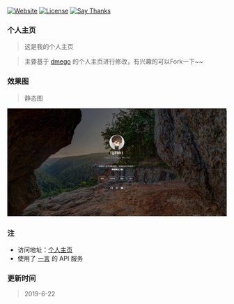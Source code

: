 [![Website](https://img.shields.io/website-up-down-green-red/http/i.dmego.me.svg)](http://tgdwcj.github.io/)
[![License](https://img.shields.io/github/license/dmego/home.github.io.svg)](/LICENSE)
[![Say Thanks](https://img.shields.io/badge/Say-Thanks!-1EAEDB.svg)](https://saythanks.io/to/dmego)

### 个人主页
>这是我的个人主页

>主要基于 [dmego](https://i.dmego.me/) 的个人主页进行修改，有兴趣的可以Fork一下~~


### 效果图

>静态图

![主页PNG](./img/home.png)

### 注

- 访问地址：[个人主页](http://tgdwcj.github.io/)
- 使用了 [一言](http://hitokoto.cn/) 的 API 服务

### 更新时间

>2019-6-22
